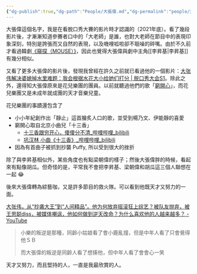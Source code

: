 ```yaml
---
{"dg-publish":true,"dg-path":"People/大張偉.md","dg-permalink":"people/大張偉","permalink":"/people/大張偉/","tags":["大張偉","花兒樂團","窮開心","十三香"],"noteIcon":"","created":"2022-09-06T00:13:02.534+08:00","updated":"2024-10-14T11:13:41.278+08:00"}
---
```



大張偉這個名字，我是在看脫口秀大賽的影片時才認識的（2021年底）。看了幾段影片後，才漸漸知道參賽者口中的「大老師」是誰，也對大老師在節目中的表現印象深刻，特別是誇張而又自然的表現，以及嘰哩呱啦卻不聒噪的碎嘴。由於不久前才看過韓劇[《窺探（MOUSE）》](https://zh.wikipedia.org/zh-tw/Mouse_(%E9%9B%BB%E8%A6%96%E5%8A%87))，因此也覺得大張偉與劇中主角[[李昇基\|李昇基]]有幾分相似。

又看了更多大張偉的影片後，發現我曾經在許久之前就已看過他的一個影片：[大张伟解决婆媳掉水里难题：我会根据水花大小给她们打分 | 脱口秀大会S1](https://youtu.be/lOx7u6cD8pY)。除此之外，還得知大張偉原來是花兒樂團的團員。以前就聽過他們的歌「[窮開心](https://youtu.be/2nXmP6Lw0co)」，而花兒樂團又是未成年就成團的天才音樂兒童。

花兒樂團的事蹟還包含了
- 小小年紀創作出「靜止」這首膾炙人口的歌，並受到楊乃文、伊能靜的喜愛
- 窮開心取自北京小曲兒「十三香」
    - [十三香跟穷开心，傻傻分不清_哔哩哔哩_bilibili](https://www.bilibili.com/video/BV1TK4y1G7rv/)
    - [巩汉林 小曲《十三香》_哔哩哔哩_bilibili](https://www.bilibili.com/video/BV1Mb411F7Yb/?spm_id_from=333.788.recommend_more_video.-1)
- 因為有首曲子被抓到抄襲 Puffy, 所以受到很大的挫折

除了與李昇基相似外，某些角度也有點梁朝偉的樣子；然後大張偉胖的時候，看起來有點像胡瓜。但奇怪的是，平常我不會把李昇基、梁朝偉和胡瓜這三個人聯想在一起 😂

後來大張偉轉為綜藝咖，又是許多節目的救火隊。可以看到他既天才又努力的一面。

[大张伟，从“抄袭大王”到“人间精品”。他为何放弃摇滚狂上综艺？被队友抛弃，被王思聪diss，被媒体嘲讽，他如何做到逆天改命？为什么喜欢他的人越来越多？ - YouTube](https://www.youtube.com/watch?v=iT1pS97UMGU)

> 小樂的叛逆是那種，同齡小姑娘看了會小鹿亂撞，但是中年人看了只會覺得他ＳＢ
> 
> 而大張偉的叛逆是同齡人看了想揍他，但中年人看了會會心一笑

天才又努力，而且堅持的人，一直是我最欣賞的人。
